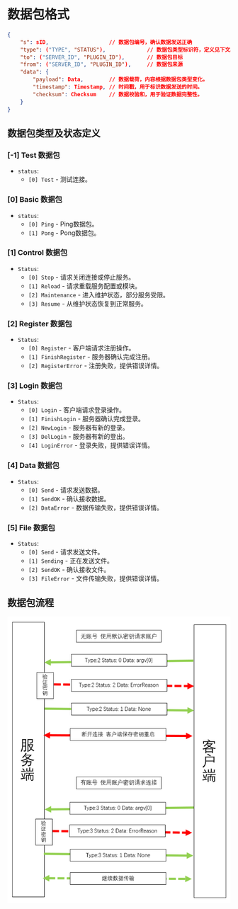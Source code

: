 # 数据包格式

```json
{
    "s": sID,                   // 数据包编号，确认数据发送正确
    "type": ("TYPE", "STATUS"),             // 数据包类型标识符，定义见下文。
    "to": ("SERVER_ID", "PLUGIN_ID"),       // 数据包目标
    "from": ("SERVER_ID", "PLUGIN_ID"),     // 数据包来源
    "data": {
        "payload": Data,        // 数据载荷，内容根据数据包类型变化。
        "timestamp": Timestamp, // 时间戳，用于标识数据发送的时间。
        "checksum": Checksum    // 数据校验和，用于验证数据完整性。
    }
}
```

## 数据包类型及状态定义

### [-1] Test 数据包

- `status`:
  - `[0] Test` - 测试连接。

### [0] Basic 数据包

- `status`:
  - `[0] Ping` - Ping数据包。
  - `[1] Pong` - Pong数据包。

### [1] Control 数据包

- `Status`:
  - `[0] Stop` - 请求关闭连接或停止服务。
  - `[1] Reload` - 请求重载服务配置或模块。
  - `[2] Maintenance` - 进入维护状态，部分服务受限。
  - `[3] Resume` - 从维护状态恢复到正常服务。

### [2] Register 数据包

- `Status`:
  - `[0] Register` - 客户端请求注册操作。
  - `[1] FinishRegister` - 服务器确认完成注册。
  - `[2] RegisterError` - 注册失败，提供错误详情。

### [3] Login 数据包

- `Status`:
  - `[0] Login` - 客户端请求登录操作。
  - `[1] FinishLogin` - 服务器确认完成登录。
  - `[2] NewLogin` - 服务器有新的登录。
  - `[3] DelLogin` - 服务器有新的登出。
  - `[4] LoginError` - 登录失败，提供错误详情。

### [4] Data 数据包

- `Status`:
  - `[0] Send` - 请求发送数据。
  - `[1] SendOK` - 确认接收数据。
  - `[2] DataError` - 数据传输失败，提供错误详情。

### [5] File 数据包

- `Status`:
  - `[0] Send` - 请求发送文件。
  - `[1] Sending` - 正在发送文件。
  - `[2] SendOK` - 确认接收文件。
  - `[3] FileError` - 文件传输失败，提供错误详情。

## 数据包流程

![注册登录流程](./img/Register&Login.png "注册登录流程")
